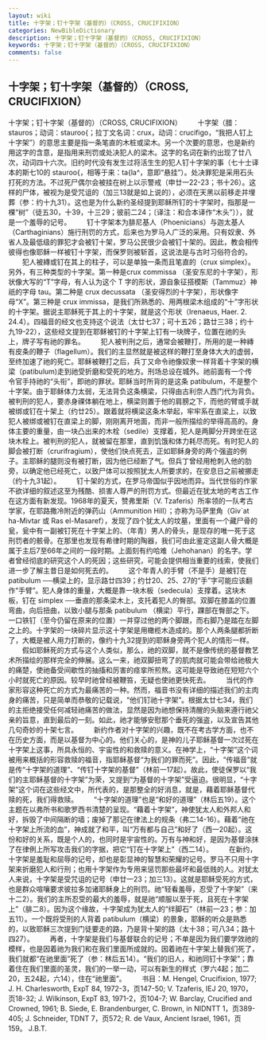 ```yaml
---
layout: wiki
title: 十字架；钉十字架（基督的）（CROSS, CRUCIFIXION）
categories: NewBibleDictionary
description: 十字架；钉十字架（基督的）（CROSS, CRUCIFIXION）
keywords: 十字架；钉十字架（基督的）（CROSS, CRUCIFIXION）
comments: false
---
```


## 十字架；钉十字架（基督的）（CROSS, CRUCIFIXION）



十字架；钉十字架（基督的）（CROSS, CRUCIFIXION）
　　十字架（腊：stauros；动词：stauroo{；拉丁文名词：crux，动词：crucifigo，“我把人钉上十字架”）的意思主要是指一条笔直的木桩或梁木。另一个次要的意思，也是新约用这字的含意，是指用来刑罚或处决犯人的梁木。这字的名词在新约出现了廿八次，动词四十六次。旧约时代没有发生过将活生生的犯人钉十字架的事（七十士译本的斯七10的 stauroo{，相等于来：ta{la^，意即“悬挂”）。处决罪犯是采用石头打死的方法。不过死尸偶尔会被挂在树上以示警戒（申廿一22-23；书十26）。这样的尸体，被视为是受咒诅的（加三13就是如上说的），必须在天黑以前移走并埋葬（参：约十九31）。这也是为什么新约圣经提到耶稣所钉的十字架时，指那是一棵“树”（徒五30，十39，十三29；彼前二24；〔译注：和合本译作“木头”〕），就是一个羞辱的记号。
　　钉十字架本为腓尼基人（Phoenicians）与迦太基人（Carthaginians）施行刑罚的方式，后来也为罗马人广泛的采用。只有奴隶、外省人及最低级的罪犯才会被钉十架，罗马公民很少会被钉十架的。因此，教会相传彼得也像耶稣一样被钉十字架，而保罗则被斩首，这说法是与古时习俗符合的。
　　犯人被縳或钉在其上的柱子，可以是单独一条而且笔直的（crux simplex）。另外，有三种类型的十字架。第一种是crux commissa （圣安东尼的十字架），形状像大写的“T”字母，有人认为这个 T 字的形状，源自象征搭模斯（Tammuz）神祇的字母 tau。第二种是 crux decussata （圣安得烈的十字架），形状像字母“X”。第三种是 crux immissa，是我们所熟悉的、用两根梁木组成的“十”字形状的十字架。据说主耶稣死于其上的十字架，就是这个形状（Irenaeus, Haer. 2. 24.4）。四福音的经文也支持这个说法（太廿七37；可十五26；路廿三38；约十九19-22），这些经文提到在耶稣被钉的十字架上钉有一块牌子，位置在祂的头上，牌子写有祂的罪名。
　　犯人被判刑之后，通常会被鞭打，所用的是一种縳有皮条的鞭子（flagellum）。我们的主显然就是被这样的鞭打至身体大大的虚弱，至终加速了祂的死亡。耶稣被鞭打之后，兵丁又命令祂像奴隶一样背着十字架的横梁（patibulum)走到祂受折磨和受死的地方。刑场总设在城外。祂前面有一个传令官手持祂的“头衔”，即祂的罪状。耶稣当时所背的是这条 patibulum，不是整个十字架。由于耶稣体力太弱，无法背负这条横梁，只得由古利奈人西门代为背负。被判刑的犯人，要赤身祼体躺在地上，横梁则置于他的肩膀之下，而他的臂或手就被绑或钉在十架上（约廿25）。跟着就将横梁这条木举起，牢牢系在直梁上，以致犯人被绑或被钉在直梁上的脚，刚刚离开地面，而非一般所描绘的举得高高的。身体主要的重量，由一块凸出来的木栓（sedile）支撑着，犯人是两脚分开跨坐在这块木栓上。被判刑的犯人，就被留在那里，直到饥饿和体力耗尽而死。有时犯人的脚会被打断（crurifragium），使他们快点死去，正如耶稣身旁的两个强盗的例子。主耶稣的腿则没有被打断，因为他已经断了气。但兵丁曾经用枪刺入他的肋旁，以确定他已经死亡，以致尸体可以按照犹太人所要求的，在安息日之前被挪走（约十九31起）。
　　钉十架的方式，在罗马帝国似乎因地而异。当代世俗的作家不欲详细的叙述这至为残酷、损害人尊严的刑罚方式。但最近在犹太地的考古工作在这方面有新发现。1968年的夏天，赞弗里斯（V. Tzaferis）所率领的一队考古学家，在耶路撒冷附近的弹药山（Ammunition Hill）；亦称为马萨里角（Giv`at
ha-Mivtar 或 Ras el-Masaref），发现了四个犹太人的坟墓，里面有一个藏尸骨的瓮，瓮中有一副被钉死在十字架上的、（年青）男人的骨头，是现存的唯一死于这刑罚者的骸骨。在那里也发现有希律时期的陶器，我们可由此鉴定这副人骨大概是属于主后7至66年之间的一段时期。上面刻有约哈难（Jehohanan）的名字。学者曾经彻底的研究这个人的死因；这些研究，可能会提供相当重要的线索，使我们进一步了解主昔日是如何死去的。
　　这个年青人的手臂（不是手）是被钉在 patibulum ──横梁上的，显示路廿四39；约廿20、25、27的“手”字可能应该翻作“手臂”。犯人身体的重量，大概是靠一块木板（sedecula）支撑着。这块木板，钉在 simplex ──垂直的那条梁木上，支托着犯人的臀部。双脚在膝盖的位置弯曲，向后扭曲，以致小腿与那条 patibulum （横梁）平行，踝部在臀部之下。一口铁钉（至今仍留在原来的位置）一并穿过他的两个脚跟，而右脚乃是踏在左脚之上的。十字架的一块碎片显示这十字架是用橄榄木造成的。那个人两条腿都折断了，大概是被人用力打断的，像约十九32提到的耶稣身旁两个犯人的情形一样。
　　假如耶稣死的方式与这个人类似，那么，祂的双脚，就不是像传统的基督教艺术所描绘的那样完全的伸展。这么一来，祂双脚扭弯了的肌肉就可能会带给祂极大的痛楚，使祂备受间歇性的抽搐和厉害的痉挛所煎熬。这可能是导致祂在短短六个小时就死亡的原因。较早时祂曾经被鞭笞，无疑也使祂更快死去。
　　当代的作家形容这种死亡的方式为最痛苦的一种。然而，福音书没有详细的描述我们的主肉身的痛苦，只是简单而恭敬的记载说，“他们钉祂十字架”。根据太廿七34，我们的主拒绝接受任何减轻祂痛苦的做法，显然是因为祂想保持清醒的头脑来遵行祂父亲的旨意，直到最后的一刻。如此，祂才能够安慰那个垂死的强盗，以及宣告其他几句奇妙的十架七言。
　　新约作者对十字架的兴趣，既不在考古学方面，也不在历史方面，而是以基督为中心的。他们关心的，是神的儿子耶稣基督一次过死在十字架上这事，所具永恒的、宇宙性的和救赎的意义。在神学上，“十字架”这个词被用来概括的形容救赎的福音，指耶稣基督“为我们的罪而死”。因此，“传福音”就是传“十字架的道理”、“传钉十字架的基督”（林前一17起）。故此，使徒保罗以“我们的主耶稣基督的十字架”为荣，又提到“为基督的十字架”受逼迫。很明显，“十字架”这个词在这些经文中，所代表的，是那整全的好消息，就是，藉着耶稣基督代赎的死，我们得救赎。
　　“十字架的道理”也是“和好的道理”（林后五19）。这个主题在以弗所书和歌罗西书清楚的呈现。“藉着十字架”，神使犹太人和外邦人和好，拆毁了中间隔断的墙；废掉了那记在律法上的规条（弗二14-16）。藉着“祂在十字架上所流的血”，神成就了和平，叫“万有都与自己”和好了（西一20起）。这份和好的关系，既是个人的，也同时是宇宙性的。万有与神和好，是因为基督涂抹了在律例上所写攻击我们的字据，把它“钉在十字架上”（西二14）。
　　在新约，十字架是羞耻和屈辱的记号，却也是彰显神的智慧和荣耀的记号。罗马不只用十字架来折磨犯人和行刑；也用十字架作为专用来惩罚那些最坏和最低贱的人。对犹太人来说，十字架是受咒诅的记号（申廿一23；加三13）。这就是耶稣受死的方式，也是群众喧嚷要求彼拉多加诸耶稣身上的刑罚。祂“轻看羞辱，忍受了十字架”（来十二2）。我们的主所忍受的最大的羞辱，就是祂“顺服以至于死，且死在十字架上”（腓二8）。因为这个缘故，十字架成为犹太人的“绊脚石”（林前一23；参：加五11）。一个既将受刑的人背着 patibulum（横梁）的景象，耶稣的听众是熟悉的，以致耶稣三次提到门徒要走的路，乃是背十架的路（太十38；可八34；路十四27）。
　　再者，十字架是我们与基督联合的记号；不单是因为我们要学效祂的模样，也是因着祂为我们和在我们里面所成就的。因着祂在十字架上替我们死了，我们就都“在祂里面”死了（参：林后五14）。“我们的旧人，和祂同钉十字架”；靠着住在我们里面的圣灵，我们的一举一动，可以有新生的样式（罗六4起；加二20，五24起，六14），住在“祂里面”。
　　书目：M. Hengel, Crucifixion, 1977; J. H. Charlesworth, ExpT 84, 1972-3，页147-50; V. Tzaferis, IEJ 20, 1970，页18-32; J. Wilkinson, ExpT 83, 1971-2，页104-7; W. Barclay, Crucified and Crowned, 1961; B. Siede,
E. Brandenburger, C. Brown, in NIDNTT
1，页389-405; J. Schneider, TDNT
7，页572; R. de Vaux, Ancient Israel,
1961，页159。
J.B.T.



